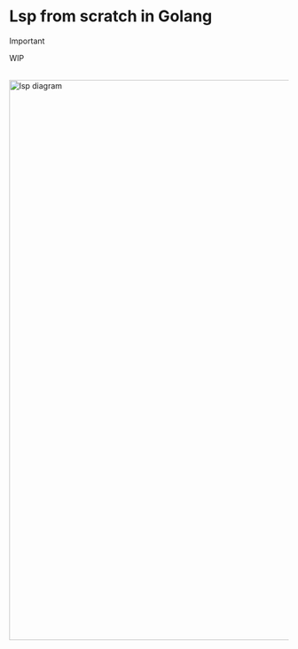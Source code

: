 # Lsp from scratch in Golang

> [!IMPORTANT]
> WIP

<br/>
<img width="1371" height="1011" alt="lsp diagram" src="https://github.com/user-attachments/assets/fef43349-fe14-4eed-9f68-3aaa9fcfe6f6" />
